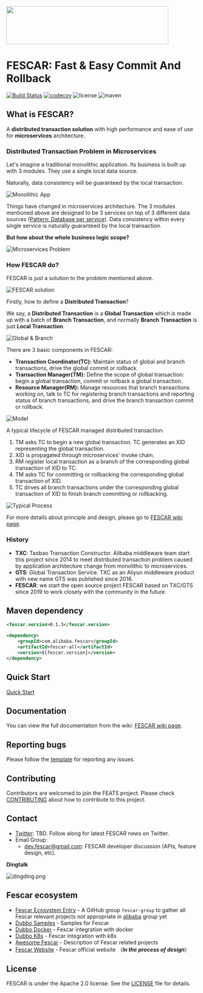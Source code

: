 <img src="https://github.com/fescar-group/fescar-samples/blob/master/doc/img/fescar.png"  height="100" width="426">

# FESCAR: Fast & Easy Commit And Rollback

[![Build Status](https://travis-ci.org/alibaba/fescar.svg?branch=develop)](https://travis-ci.org/alibaba/fescar)
[![codecov](https://codecov.io/gh/alibaba/fescar/branch/develop/graph/badge.svg)](https://codecov.io/gh/alibaba/fescar)
![license](https://img.shields.io/github/license/alibaba/fescar.svg)
![maven](https://img.shields.io/maven-central/v/com.alibaba.fescar/fescar-all.svg)

## What is FESCAR?

A **distributed transaction solution** with high performance and ease of use for **microservices** architecture.

### Distributed Transaction Problem in Microservices

Let's imagine a traditional monolithic application. Its business is built up with 3 modules. They use a single local data source.

Naturally, data consistency will be guaranteed by the local transaction.

![Monolithic App](https://cdn.nlark.com/lark/0/2018/png/18862/1545296770244-4cedf37e-9dc6-4fc0-a97f-f4240b9d8640.png) 

Things have changed in microservices architecture. The 3 modules mentioned above are designed to be 3 services on top of 3 different data sources ([Pattern: Database per service](http://microservices.io/patterns/data/database-per-service.html)). Data consistency within every single service is naturally guaranteed by the local transaction. 

**But how about the whole business logic scope?**

![Microservices Problem](https://cdn.nlark.com/lark/0/2018/png/18862/1545296781231-4029da9c-8803-43a4-ac2f-6c8b1e2ea448.png) 

### How FESCAR do?

FESCAR is just a solution to the problem mentioned above. 

![FESCAR solution](https://cdn.nlark.com/lark/0/2018/png/18862/1545296791074-3bce7bce-025e-45c3-9386-7b95135dade8.png)

Firstly, how to define a **Distributed Transaction**?

We say, a **Distributed Transaction** is a **Global Transaction** which is made up with a batch of **Branch Transaction**, and normally **Branch Transaction** is just **Local Transaction**.

![Global & Branch](https://cdn.nlark.com/lark/0/2018/png/18862/1545015454979-a18e16f6-ed41-44f1-9c7a-bd82c4d5ff99.png) 

There are 3 basic components in FESCAR: 

- **Transaction Coordinator(TC):** Maintain status of global and branch transactions, drive the global commit or rollback.
- **Transaction Manager(TM):** Define the scope of global transaction: begin a global transaction, commit or rollback a global transaction.
- **Resource Manager(RM):** Manage resources that branch transactions working on, talk to TC for registering branch transactions and reporting status of branch transactions, and drive the branch transaction commit or rollback.

![Model](https://cdn.nlark.com/lark/0/2018/png/18862/1545013915286-4a90f0df-5fda-41e1-91e0-2aa3d331c035.png) 

A typical lifecycle of FESCAR managed distributed transaction:

1. TM asks TC to begin a new global transaction. TC generates an XID representing the global transaction.
2. XID is propagated through microservices' invoke chain.
3. RM register local transaction as a branch of the corresponding global transaction of XID to TC. 
4. TM asks TC for committing or rollbacking the corresponding global transaction of XID.
5. TC drives all branch transactions under the corresponding global transaction of XID to finish branch committing or rollbacking.

![Typical Process](https://cdn.nlark.com/lark/0/2018/png/18862/1545296917881-26fabeb9-71fa-4f3e-8a7a-fc317d3389f4.png) 

For more details about principle and design, please go to [FESCAR wiki page](https://github.com/alibaba/fescar/wiki). 

### History

- **TXC**: Taobao Transaction Constructor. Alibaba middleware team start this project since 2014 to meet distributed transaction problem caused by application architecture change from monolithic to microservices.
- **GTS**: Global Transaction Service. TXC as an Aliyun middleware product with new name GTS was published since 2016.
- **FESCAR**: we start the open source project FESCAR based on TXC/GTS since 2019 to work closely with the community in the future.

## Maven dependency
```xml
<fescar.version>0.1.3</fescar.version>

<dependency>
    <groupId>com.alibaba.fescar</groupId>
    <artifactId>fescar-all</artifactId>
    <version>${fescar.version}</version>
</dependency>

```
## Quick Start

[Quick Start](https://github.com/alibaba/fescar/wiki/Quick-Start)

## Documentation

You can view the full documentation from the wiki: [FESCAR wiki page](https://github.com/alibaba/fescar/wiki).

## Reporting bugs

Please follow the [template]() for reporting any issues.


## Contributing

Contributors are welcomed to join the FEATS project. Please check [CONTRIBUTING](./CONTRIBUTING.md) about how to contribute to this project.


## Contact

* [Twitter](): TBD. Follow along for latest FESCAR news on Twitter.
* Email Group:
     * dev.fescar@gmail.com: FESCAR developer discussion (APIs, feature design, etc).

**Dingtalk**

![dingding.png](https://upload-images.jianshu.io/upload_images/4420767-4e95b186a1a1bfba.png?imageMogr2/auto-orient/strip%7CimageView2/2/w/1240)

## Fescar ecosystem

* [Fescar Ecosystem Entry](https://github.com/fescar-group) - A GitHub group `fescar-group` to gather all Fescar relevant projects not appropriate in [alibaba](https://github.com/alibaba) group yet
* [Dubbo Samples](https://github.com/fescar-group/fescar-samples) - Samples for Fescar
* [Dubbo Docker](https://github.com/fescar-group/fescar-docker) - Fescar integration with docker
* [Dubbo K8s](https://github.com/fescar-group/fescar-k8s) - Fescar integration with k8s
* [Awesome Fescar](https://github.com/fescar-group/awesome-fescar) - Description of Fescar related projects 
* [Fescar Website](https://github.com/fescar-group/fescar.io) - Fescar official website （***In the process of design***）

## License

FESCAR is under the Apache 2.0 license. See the [LICENSE](https://github.com/alibaba/fescar/blob/master/LICENSE) file for details.
